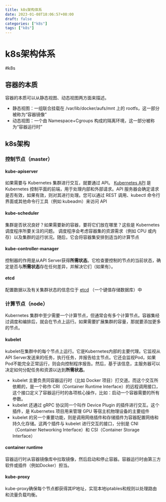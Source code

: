 ```yaml
---
title: k8s架构体系
date: 2023-01-08T18:06:57+08:00
draft: false
categories: ["k8s"]
tags: ["k8s"]
---
```


# k8s架构体系
#k8s

## 容器的本质
容器的本质可以从静态视图、动态视图两方面来描述。
- 静态视图：一组联合挂载在 /var/lib/docker/aufs/mnt 上的 rootfs，这一部分被称为“容器镜像”
- 动态视图：一个由 Namespace+Cgroups 构成的隔离环境，这一部分被称为“容器运行时”
## k8s架构
### 控制节点（master）
#### kube-apiserver
如果需要与 Kubernetes 集群进行交互，就要通过 API。 [Kubernetes API](https://www.redhat.com/zh/topics/containers/what-is-the-kubernetes-API)  是 Kubernetes 控制平面的前端，用于处理内部和外部请求。API 服务器会确定请求是否有效，如果有效，则对其进行处理。您可以通过 REST 调用、kubectl 命令行界面或其他命令行工具（例如 kubeadm）来访问 API
#### kube-scheduler
集群是否状况良好？如果需要新的容器，要将它们放在哪里？这些是 Kubernetes 调度程序所要关注的问题。
调度程序会考虑容器集的资源需求（例如 CPU 或内存）以及集群的运行状况。随后，它会将容器集安排到适当的计算节点
#### kube-controller-manager
控制器的作用是从API Server获得**所需状态**。它检查要控制的节点的当前状态，确定是否与**所需状态**存在任何差异，并解决它们（如果有）。
#### etcd
配置数据以及有关集群状态的信息位于  [etcd](https://www.redhat.com/zh/topics/containers/what-is-etcd) （一个键值存储数据库）中
### 计算节点（node）
Kubernetes 集群中至少需要一个计算节点，但通常会有多个计算节点。容器集经过调度和编排后，就会在节点上运行。如果需要扩展集群的容量，那就要添加更多的节点。
#### kubelet
kubelet在集群中的每个节点上运行。它是Kubernetes内部的主要代理。它监视从API Server发送来的任务，执行任务，并报告给主节点。它还会监视Pod，如果Pod不能完全正常运行，则会向控制程序报告。然后，基于该信息，主服务器可以决定如何分配任务和资源以达到**所需状态**。
- kubelet 主要负责同容器运行时（比如 Docker 项目）打交道。而这个交互所依赖的，是一个称作 CRI（Container Runtime Interface）的远程调用接口，这个接口定义了容器运行时的各项核心操作，比如：启动一个容器需要的所有参数。
- kubelet 还通过 gRPC 协议同一个叫作 Device Plugin 的插件进行交互。这个插件，是 Kubernetes 项目用来管理 GPU 等宿主机物理设备的主要组件
- kubelet 的另一个重要功能，则是调用网络插件和存储插件为容器配置网络和持久化存储。这两个插件与 kubelet 进行交互的接口，分别是 CNI（Container Networking Interface）和 CSI（Container Storage Interface）
#### container runtime
容器运行时从容器镜像库中拉取镜像，然后启动和停止容器。容器运行时由第三方软件或插件（例如Docker）担当。
#### kube-proxy
kube-proxy确保每个节点都获得其IP地址，实现本地iptables和规则以处理路由和流量负载均衡。


